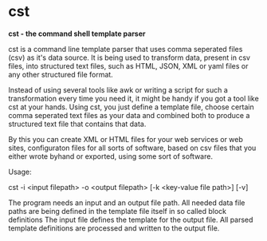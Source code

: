 # cst
**cst - the command shell template parser**

cst is a command line template parser that uses comma seperated files (csv) as it's data source.
It is being used to transform data, present in csv files, into structured text files, such as HTML, JSON, XML or yaml files or any other structured file format.

Instead of using several tools like awk or writing a script for such a transformation every time you need it, it might be handy if you got a tool like cst at your hands.
Using cst, you just define a template file, choose certain comma seperated text files as your data and combined both to produce a structured text file that contains that data.

By this you can create XML or HTML files for your web services or web sites, configuraton files for all sorts of software, based on csv files that you either wrote byhand or exported, using some sort of software.

Usage:

cst -i \<input filepath\> -o \<output filepath\> [-k \<key-value file path\>] [-v]

The program needs an input and an output file path.
All needed data file paths are being defined in the template file itself in so called block definitions
The input file defines the template for the output file.
All parsed template definitions are processed and written to the output file.